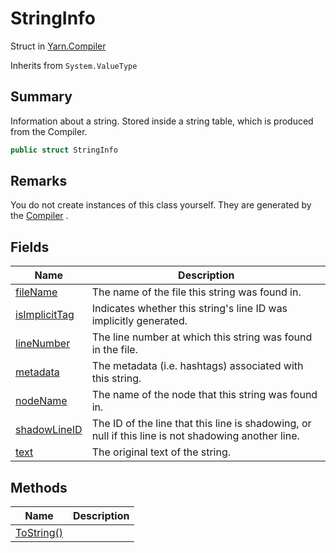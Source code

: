 # StringInfo

Struct in [Yarn.Compiler](yarn.compiler.md)

Inherits from `System.ValueType`

## Summary

Information about a string. Stored inside a string table, which is produced from the Compiler.

```csharp
public struct StringInfo
```

## Remarks

You do not create instances of this class yourself. They are generated by the [Compiler](yarn.compiler.compiler.md) .

## Fields

| Name                                                       | Description                                                                                         |
| ---------------------------------------------------------- | --------------------------------------------------------------------------------------------------- |
| [fileName](yarn.compiler.stringinfo.filename.md)           | The name of the file this string was found in.                                                      |
| [isImplicitTag](yarn.compiler.stringinfo.isimplicittag.md) | Indicates whether this string's line ID was implicitly generated.                                   |
| [lineNumber](yarn.compiler.stringinfo.linenumber.md)       | The line number at which this string was found in the file.                                         |
| [metadata](yarn.compiler.stringinfo.metadata.md)           | The metadata (i.e. hashtags) associated with this string.                                           |
| [nodeName](yarn.compiler.stringinfo.nodename.md)           | The name of the node that this string was found in.                                                 |
| [shadowLineID](yarn.compiler.stringinfo.shadowlineid.md)   | The ID of the line that this line is shadowing, or null if this line is not shadowing another line. |
| [text](yarn.compiler.stringinfo.text.md)                   | The original text of the string.                                                                    |

## Methods

| Name                                               | Description |
| -------------------------------------------------- | ----------- |
| [ToString()](yarn.compiler.stringinfo.tostring.md) |             |
